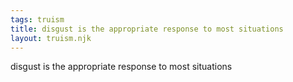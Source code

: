 ```yaml
---
tags: truism
title: disgust is the appropriate response to most situations
layout: truism.njk
---
```


disgust is the appropriate response to most situations